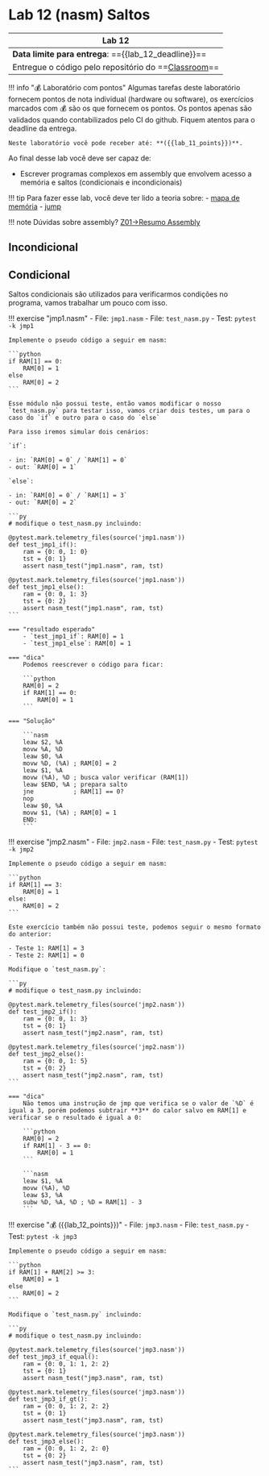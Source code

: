 # Lab 12 (nasm) Saltos

| Lab 12                                                                      |
|-----------------------------------------------------------------------------|
| **Data limite para entrega**: =={{lab_12_deadline}}==                       |
| Entregue o código pelo repositório do ==[Classroom]({{lab_11_classroom}})== |

!!! info "💰 Laboratório com pontos"
    Algumas tarefas deste laboratório fornecem pontos de nota individual (hardware ou software), os exercícios marcados com 💰 são os que fornecem os pontos. Os pontos apenas são validados quando contabilizados pelo CI do github. Fiquem atentos para o deadline da entrega.
    
    Neste laboratório você pode receber até: **({{lab_11_points}})**.

Ao final desse lab você deve ser capaz de:

- Escrever programas complexos em assembly que envolvem acesso a memória e saltos (condicionais e incondicionais)

!!! tip
    Para fazer esse lab, você deve ter lido a teoria sobre:
    - [mapa de memória](https://insper.github.io/bits-e-proc/commum-content/teoria/Teoria-Z01-mapadeMemoria/)
    - [jump](https://insper.github.io/bits-e-proc/commum-content/teoria/Teoria-Assembly/)

!!! note
    Dúvidas sobre assembly? [Z01->Resumo Assembly](https://insper.github.io/bits-e-proc/commum-content/z01/z01-Resumo-Assembly/)

## Incondicional

<!--
!!! exercise "lcd1.nasm" 
    - File: `lcd1.nasm`
    - Test: Visual no simulador
    
    Task: Preencha todos os px do LCD de preto!
    
    === "resultado esperado"
        ![](figs/F-Assembly/lab2-jmp1.png){width=350}
        
    === "solucão"
        
        Irei usar o RAM[0] para salvar o contador, que será incrementado a partir do endeço base do LCD `16384` até a onde o programa executar.
        
        > Neste exemplo, o valor final do loop não está sendo controlado!!
        
        ```nasm
        leaw $16384, %A
        movw %A, %D
        leaw $0, %A
        movw %D, (%A)
        
        LOOP:
          leaw $0, %A
          movw (%A), %D
          addw $1, %D, (%A)
          movw %D, %A
          movw $-1, (%A)
          leaw $LOOP, %A
          jmp
          nop
        ```
-->

## Condicional

Saltos condicionais são utilizados para verificarmos condições no programa, vamos trabalhar um pouco com isso.


!!! exercise "jmp1.nasm" 
    - File: `jmp1.nasm`
    - File: `test_nasm.py`
    - Test: `pytest -k jmp1`
    
    Implemente o pseudo código a seguir em nasm:
    
    ```python
    if RAM[1] == 0: 
        RAM[0] = 1
    else
        RAM[0] = 2
    ```
    
    Esse módulo não possui teste, então vamos modificar o nosso `test_nasm.py` para testar isso, vamos criar dois testes, um para o caso do `if` e outro para o caso do `else`
    
    Para isso iremos simular dois cenários: 
    
    `if`:
    
    - in: `RAM[0] = 0` / `RAM[1] = 0`
    - out: `RAM[0] = 1`
    
    `else`:
    
    - in: `RAM[0] = 0` / `RAM[1] = 3`
    - out: `RAM[0] = 2`
    
    ```py
    # modifique o test_nasm.py incluindo:
    
    @pytest.mark.telemetry_files(source('jmp1.nasm'))
    def test_jmp1_if():
        ram = {0: 0, 1: 0}
        tst = {0: 1}
        assert nasm_test("jmp1.nasm", ram, tst)

    @pytest.mark.telemetry_files(source('jmp1.nasm'))
    def test_jmp1_else():
        ram = {0: 0, 1: 3}
        tst = {0: 2}
        assert nasm_test("jmp1.nasm", ram, tst)
    ```
    
    === "resultado esperado"
        - `test_jmp1_if`: RAM[0] = 1
        - `test_jmp1_else`: RAM[0] = 1
        
    === "dica"
        Podemos reescrever o código para ficar:

        ```python
        RAM[0] = 2
        if RAM[1] == 0: 
            RAM[0] = 1
        ```
    
    === "Solução"
    
        ```nasm
        leaw $2, %A
        movw %A, %D
        leaw $0, %A
        movw %D, (%A) ; RAM[0] = 2
        leaw $1, %A
        movw (%A), %D ; busca valor verificar (RAM[1])
        leaw $END, %A ; prepara salto
        jne           ; RAM[1] == 0?
        nop
        leaw $0, %A
        movw $1, (%A) ; RAM[0] = 1
        END:          
        ```
        
!!! exercise "jmp2.nasm" 
    - File: `jmp2.nasm`
    - File: `test_nasm.py`
    - Test: `pytest -k jmp2`
    
    Implemente o pseudo código a seguir em nasm:
    
    ```python
    if RAM[1] == 3: 
        RAM[0] = 1
    else:
        RAM[0] = 2
    ```
    
    Este exercício também não possui teste, podemos seguir o mesmo formato do anterior:
        
    - Teste 1: RAM[1] = 3
    - Teste 2: RAM[1] = 0
        
    Modifique o `test_nasm.py`:
    
    ```py
    # modifique o test_nasm.py incluindo:
    
    @pytest.mark.telemetry_files(source('jmp2.nasm'))
    def test_jmp2_if():
        ram = {0: 0, 1: 3}
        tst = {0: 1}
        assert nasm_test("jmp2.nasm", ram, tst)

    @pytest.mark.telemetry_files(source('jmp2.nasm'))
    def test_jmp2_else():
        ram = {0: 0, 1: 5}
        tst = {0: 2}
        assert nasm_test("jmp2.nasm", ram, tst)
    ```
        
    === "dica"
        Não temos uma instrução de jmp que verifica se o valor de `%D` é igual a 3, porém podemos subtrair **3** do calor salvo em RAM[1] e verificar se o resultado é igual a 0:
        
        ```python
        RAM[0] = 2
        if RAM[1] - 3 == 0: 
            RAM[0] = 1
        ```
        
        ```nasm
        leaw $1, %A
        movw (%A), %D
        leaw $3, %A
        subw %D, %A, %D ; %D = RAM[1] - 3
        ```

!!! exercise "💰 ({{lab_12_points}})"
    - File: `jmp3.nasm`
    - File: `test_nasm.py`
    - Test: `pytest -k jmp3`
    
    Implemente o pseudo código a seguir em nasm:
    
    ```python
    if RAM[1] + RAM[2] >= 3: 
        RAM[0] = 1
    else
        RAM[0] = 2
    ```
    
    Modifique o `test_nasm.py` incluindo:
    
    ```py
    # modifique o test_nasm.py incluindo:
    
    @pytest.mark.telemetry_files(source('jmp3.nasm'))
    def test_jmp3_if_equal():
        ram = {0: 0, 1: 1, 2: 2}
        tst = {0: 1}
        assert nasm_test("jmp3.nasm", ram, tst)

    @pytest.mark.telemetry_files(source('jmp3.nasm'))
    def test_jmp3_if_gt():
        ram = {0: 0, 1: 2, 2: 2}
        tst = {0: 1}
        assert nasm_test("jmp3.nasm", ram, tst)

    @pytest.mark.telemetry_files(source('jmp3.nasm'))
    def test_jmp3_else():
        ram = {0: 0, 1: 2, 2: 0}
        tst = {0: 2}
        assert nasm_test("jmp3.nasm", ram, tst)
    ```

        
<!--

!!! example "jmp4.nasm" 
    - File: `jmp4.nasm`
    - Test: Visual
    
    Task: Acione a metade superior dos pxs do LCD de preto.
    
    ![](figs/F-Assembly/lab2-jmp5.png){width=350}
-->
